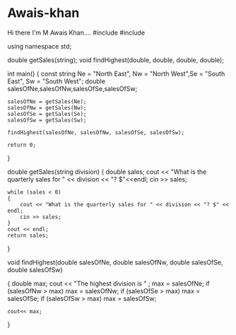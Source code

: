# Awais-khan
Hi there I'm M Awais Khan....
#include <iostream>
#include <string>

using namespace std;

double getSales(string);
void findHighest(double, double, double, double);

int main() 
{
    const string Ne = "North East", Nw = "North West",Se = "South East", Sw = "South West";
    double salesOfNe,salesOfNw,salesOfSe,salesOfSw;
           
    salesOfNe = getSales(Ne);
    salesOfNw = getSales(Nw);
    salesOfSe = getSales(Se);
    salesOfSw = getSales(Sw);

    findHighest(salesOfNe, salesOfNw, salesOfSe, salesOfSw);

    return 0;
}

double getSales(string division)
{
    double sales;
    cout << "What is the quarterly sales for " << division << "? $"<<endl;
    cin >> sales;

    while (sales < 0) 
    {
        cout << "What is the quarterly sales for " << division << "? $" << endl;
        cin >> sales;
    }
    cout << endl;
    return sales;
}

void findHighest(double salesOfNe, double salesOfNw, double salesOfSe, double salesOfSw)

{
    double max;
    cout << "The highest division is " ;
    max = salesOfNe;
    if (salesOfNw > max)
        max = salesOfNw;
    if (salesOfSe > max)
        max = salesOfSe;
    if (salesOfSw > max)
        max = salesOfSw;
  
    cout<< max;
}

